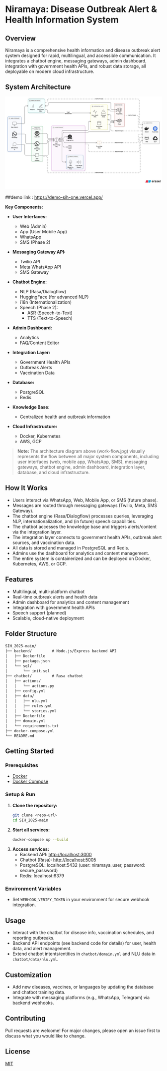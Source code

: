 # Niramaya: Disease Outbreak Alert & Health Information System

## Overview
Niramaya is a comprehensive health information and disease outbreak alert system designed for rapid, multilingual, and accessible communication. It integrates a chatbot engine, messaging gateways, admin dashboard, integration with government health APIs, and robust data storage, all deployable on modern cloud infrastructure.

## System Architecture

![System Architecture Diagram](work-flow.jpg)

##demo link : https://demo-sih-one.vercel.app/

**Key Components:**

- **User Interfaces:**
  - Web (Admin)
  - App (User Mobile App)
  - WhatsApp
  - SMS (Phase 2)

- **Messaging Gateway API:**
  - Twilio API
  - Meta WhatsApp API
  - SMS Gateway

- **Chatbot Engine:**
  - NLP (Rasa/Dialogflow)
  - HuggingFace (for advanced NLP)
  - i18n (Internationalization)
  - Speech (Phase 2):
    - ASR (Speech-to-Text)
    - TTS (Text-to-Speech)

- **Admin Dashboard:**
  - Analytics
  - FAQ/Content Editor

- **Integration Layer:**
  - Government Health APIs
  - Outbreak Alerts
  - Vaccination Data

- **Database:**
  - PostgreSQL
  - Redis

- **Knowledge Base:**
  - Centralized health and outbreak information

- **Cloud Infrastructure:**
  - Docker, Kubernetes
  - AWS, GCP

> **Note:** The architecture diagram above (work-flow.jpg) visually represents the flow between all major system components, including user interfaces (web, mobile app, WhatsApp, SMS), messaging gateways, chatbot engine, admin dashboard, integration layer, database, and cloud infrastructure.

## How It Works
- Users interact via WhatsApp, Web, Mobile App, or SMS (future phase).
- Messages are routed through messaging gateways (Twilio, Meta, SMS Gateway).
- The chatbot engine (Rasa/Dialogflow) processes queries, leveraging NLP, internationalization, and (in future) speech capabilities.
- The chatbot accesses the knowledge base and triggers alerts/content via the integration layer.
- The integration layer connects to government health APIs, outbreak alert sources, and vaccination data.
- All data is stored and managed in PostgreSQL and Redis.
- Admins use the dashboard for analytics and content management.
- The entire system is containerized and can be deployed on Docker, Kubernetes, AWS, or GCP.

## Features
- Multilingual, multi-platform chatbot
- Real-time outbreak alerts and health data
- Admin dashboard for analytics and content management
- Integration with government health APIs
- Speech support (planned)
- Scalable, cloud-native deployment

## Folder Structure
```
SIH_2025-main/
├── backend/         # Node.js/Express backend API
│   ├── Dockerfile
│   ├── package.json
│   └── sql/
│       └── init.sql
├── chatbot/         # Rasa chatbot
│   ├── actions/
│   │   └── actions.py
│   ├── config.yml
│   ├── data/
│   │   ├── nlu.yml
│   │   ├── rules.yml
│   │   └── stories.yml
│   ├── Dockerfile
│   ├── domain.yml
│   └── requirements.txt
├── docker-compose.yml
└── README.md
```

## Getting Started

### Prerequisites
- [Docker](https://www.docker.com/get-started)
- [Docker Compose](https://docs.docker.com/compose/)

### Setup & Run
1. **Clone the repository:**
   ```sh
   git clone <repo-url>
   cd SIH_2025-main
   ```
2. **Start all services:**
   ```sh
   docker-compose up --build
   ```
3. **Access services:**
   - Backend API: [http://localhost:3000](http://localhost:3000)
   - Chatbot (Rasa): [http://localhost:5005](http://localhost:5005)
   - PostgreSQL: localhost:5432 (user: niramaya_user, password: secure_password)
   - Redis: localhost:6379

### Environment Variables
- Set `WEBHOOK_VERIFY_TOKEN` in your environment for secure webhook integration.

## Usage
- Interact with the chatbot for disease info, vaccination schedules, and reporting outbreaks.
- Backend API endpoints (see backend code for details) for user, health data, and alert management.
- Extend chatbot intents/entities in `chatbot/domain.yml` and NLU data in `chatbot/data/nlu.yml`.

## Customization
- Add new diseases, vaccines, or languages by updating the database and chatbot training data.
- Integrate with messaging platforms (e.g., WhatsApp, Telegram) via backend webhooks.

## Contributing
Pull requests are welcome! For major changes, please open an issue first to discuss what you would like to change.

## License
[MIT](LICENSE)
